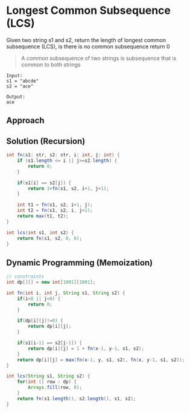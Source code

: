 # Longest Common Subsequence (LCS)

Given two string s1 and s2, return the length of longest
common subsequence (LCS), is there is no common subsequence
return 0

> A common subsequence of two strings is subsequence that is common to both strings

```
Input:
s1 = "abcde"
s2 = "ace"

Output:
ace
```

## Approach

## Solution (Recursion)

```java
int fn(s1: str, s2: str, i: int, j: int) {
    if (s1.length <= i || j>=s2.length) {
        return 0;
    }

    if(s1[i] == s2[j]) {
        return 1+fn(s1, s2, i+1, j+1);
    }

    int t1 = fn(s1, s2, i+1, j);
    int t2 = fn(s1, s2, i, j+1);
    return max(t1, t2);
}

int lcs(int s1, int s2) {
    return fn(s1, s2, 0, 0);
}
```

## Dynamic Programming (Memoization)

```java
// constraints
int dp[][] = new int[1001][1001];

int fn(int i, int j, String s1, String s2) {
    if(i<0 || j<0) {
        return 0;
    }

    if(dp[i][j]!=0) {
        return dp[i][j];
    }

    if(s1[i-1] == s2[j-1]) {
        return dp[i][j] = 1 + fn(x-1, y-1, s1, s2);
    }
    return dp[i][j] = max(fn(x-1, y, s1, s2), fn(x, y-1, s1, s2));
}

int lcs(String s1, String s2) {
    for(int [] row : dp) {
        Arrays.fill(row, 0);
    }
    return fn(s1.length(), s2.length(), s1, s2);
}
```
